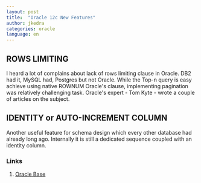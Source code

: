 ```yaml
---
layout: post
title:  "Oracle 12c New Features"
author: jkedra
categories: oracle
language: en
---
```


## ROWS LIMITING

I heard a lot of complains about lack of rows limiting clause in Oracle.
DB2 had it, MySQL had, Postgres but not Oracle. While the Top-n query is
easy achieve using native ROWNUM Oracle's clause, implementing pagination
was relatively challenging task.
Oracle's expert - Tom Kyte - wrote a couple of articles on the subject.

## IDENTITY or AUTO-INCREMENT COLUMN

Another useful feature for schema design which every other database
had already long ago.
Internally it is still a dedicated sequence coupled with an identity column.

### Links
1. [Oracle Base](oracle-base)

[oracle-base]: https://oracle-base.com/articles/12c/identity-columns-in-oracle-12cr1


